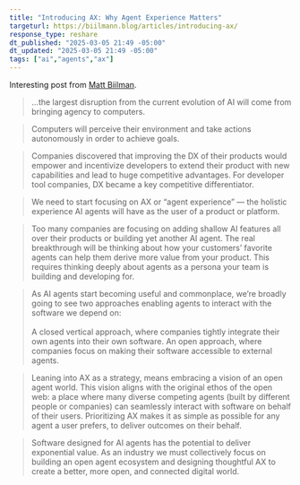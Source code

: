```yaml
---
title: "Introducing AX: Why Agent Experience Matters"
targeturl: https://biilmann.blog/articles/introducing-ax/
response_type: reshare
dt_published: "2025-03-05 21:49 -05:00"
dt_updated: "2025-03-05 21:49 -05:00"
tags: ["ai","agents","ax"]
---
```


Interesting post from [Matt Biilman](https://biilmann.blog/).

> ...the largest disruption from the current evolution of AI will come from bringing agency to computers.

> Computers will perceive their environment and take actions autonomously in order to achieve goals.

> Companies discovered that improving the DX of their products would empower and incentivize developers to extend their product with new capabilities and lead to huge competitive advantages. For developer tool companies, DX became a key competitive differentiator.

> We need to start focusing on AX or “agent experience” — the holistic experience AI agents will have as the user of a product or platform.

> Too many companies are focusing on adding shallow AI features all over their products or building yet another AI agent. The real breakthrough will be thinking about how your customers’ favorite agents can help them derive more value from your product. This requires thinking deeply about agents as a persona your team is building and developing for.

> As AI agents start becoming useful and commonplace, we’re broadly going to see two approaches enabling agents to interact with the software we depend on:  
> <br>
> A closed vertical approach, where companies tightly integrate their own agents into their own software. An open approach, where companies focus on making their software accessible to external agents.

> Leaning into AX as a strategy, means embracing a vision of an open agent world. This vision aligns with the original ethos of the open web: a place where many diverse competing agents (built by different people or companies) can seamlessly interact with software on behalf of their users. Prioritizing AX makes it as simple as possible for any agent a user prefers, to deliver outcomes on their behalf.

> Software designed for AI agents has the potential to deliver exponential value. As an industry we must collectively focus on building an open agent ecosystem and designing thoughtful AX to create a better, more open, and connected digital world.